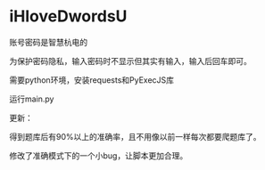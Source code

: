 # iHloveDwordsU

账号密码是智慧杭电的

为保护密码隐私，输入密码时不显示但其实有输入，输入后回车即可。

需要python环境，安装requests和PyExecJS库

运行main.py

更新：

得到题库后有90%以上的准确率，且不用像以前一样每次都要爬题库了。

修改了准确模式下的一个小bug，让脚本更加合理。

